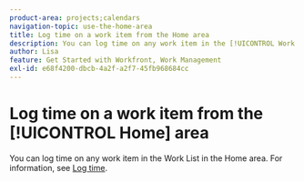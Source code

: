 ```yaml
---
product-area: projects;calendars
navigation-topic: use-the-home-area
title: Log time on a work item from the Home area
description: You can log time on any work item in the [!UICONTROL Work List] in the [!UICONTROL Home] area. For information, see the [!UICONTROL Home] section in the article Log time.
author: Lisa
feature: Get Started with Workfront, Work Management
exl-id: e68f4200-dbcb-4a2f-a2f7-45fb968684cc
---
```

# Log time on a work item from the [!UICONTROL Home] area

You can log time on any work item in the Work List in the Home area. For information, see [Log time](/help/quicksilver/timesheets/create-and-manage-timesheets/log-time.md).

